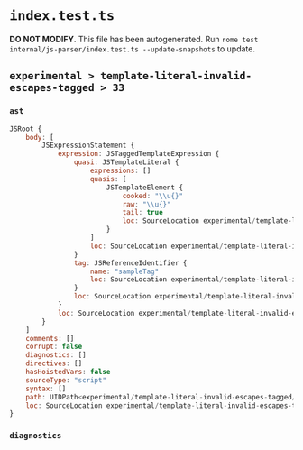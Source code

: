 # `index.test.ts`

**DO NOT MODIFY**. This file has been autogenerated. Run `rome test internal/js-parser/index.test.ts --update-snapshots` to update.

## `experimental > template-literal-invalid-escapes-tagged > 33`

### `ast`

```javascript
JSRoot {
	body: [
		JSExpressionStatement {
			expression: JSTaggedTemplateExpression {
				quasi: JSTemplateLiteral {
					expressions: []
					quasis: [
						JSTemplateElement {
							cooked: "\\u{}"
							raw: "\\u{}"
							tail: true
							loc: SourceLocation experimental/template-literal-invalid-escapes-tagged/33/input.js 1:10-1:14
						}
					]
					loc: SourceLocation experimental/template-literal-invalid-escapes-tagged/33/input.js 1:9-1:15
				}
				tag: JSReferenceIdentifier {
					name: "sampleTag"
					loc: SourceLocation experimental/template-literal-invalid-escapes-tagged/33/input.js 1:0-1:9 (sampleTag)
				}
				loc: SourceLocation experimental/template-literal-invalid-escapes-tagged/33/input.js 1:0-1:15
			}
			loc: SourceLocation experimental/template-literal-invalid-escapes-tagged/33/input.js 1:0-1:15
		}
	]
	comments: []
	corrupt: false
	diagnostics: []
	directives: []
	hasHoistedVars: false
	sourceType: "script"
	syntax: []
	path: UIDPath<experimental/template-literal-invalid-escapes-tagged/33/input.js>
	loc: SourceLocation experimental/template-literal-invalid-escapes-tagged/33/input.js 1:0-1:15
}
```

### `diagnostics`

```

```
